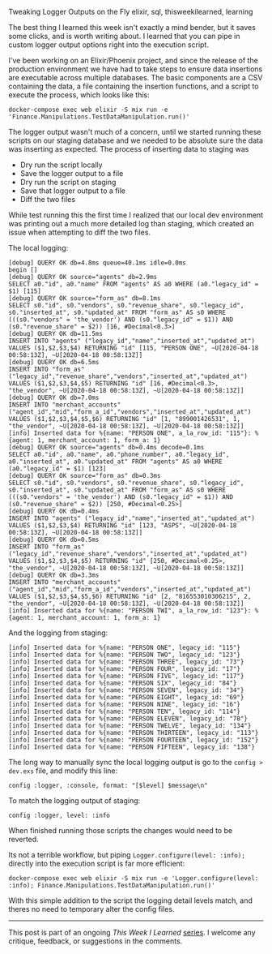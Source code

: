 Tweaking Logger Outputs on the Fly
elixir, sql, thisweekilearned, learning

The best thing I learned this week isn't exactly a mind bender, but it saves some clicks, and is worth writing about. I learned that you can pipe in custom logger output options right into the execution script.

I've been working on an Elixir/Phoenix project, and since the release of the production environment we have had to take steps to ensure data insertions are executable across multiple databases. The basic components are a CSV containing the data, a file containing the insertion functions, and a script to execute the process, which looks like this:
```
docker-compose exec web elixir -S mix run -e 'Finance.Manipulations.TestDataManipulation.run()'
```

 
The logger output wasn't much of a concern, until we started running these scripts on our staging database and we needed to be absolute sure the data was inserting as expected. The process of inserting data to staging was

- Dry run the script locally
- Save the logger output to a file
- Dry run the script on staging
- Save that logger output to a file
- Diff the two files

While test running this the first time I realized that our local dev environment was printing out a much more detailed log than staging, which created an issue when attempting to diff the two files.

The local logging:

```
[debug] QUERY OK db=4.8ms queue=40.1ms idle=0.0ms
begin []
[debug] QUERY OK source="agents" db=2.9ms
SELECT a0."id", a0."name" FROM "agents" AS a0 WHERE (a0."legacy_id" = $1) [115]
[debug] QUERY OK source="form_as" db=8.1ms
SELECT s0."id", s0."vendors", s0."revenue_share", s0."legacy_id", s0."inserted_at", s0."updated_at" FROM "form_as" AS s0 WHERE (((s0."vendors" = 'the_vendor') AND (s0."legacy_id" = $1)) AND (s0."revenue_share" = $2)) [16, #Decimal<0.3>]
[debug] QUERY OK db=11.5ms
INSERT INTO "agents" ("legacy_id","name","inserted_at","updated_at") VALUES ($1,$2,$3,$4) RETURNING "id" [115, "PERSON ONE", ~U[2020-04-18 00:58:13Z], ~U[2020-04-18 00:58:13Z]]
[debug] QUERY OK db=6.5ms
INSERT INTO "form_as" ("legacy_id","revenue_share","vendors","inserted_at","updated_at") VALUES ($1,$2,$3,$4,$5) RETURNING "id" [16, #Decimal<0.3>, "the_vendor", ~U[2020-04-18 00:58:13Z], ~U[2020-04-18 00:58:13Z]]
[debug] QUERY OK db=7.0ms
INSERT INTO "merchant_accounts" ("agent_id","mid","form_a_id","vendors","inserted_at","updated_at") VALUES ($1,$2,$3,$4,$5,$6) RETURNING "id" [1, "899001426531", 1, "the_vendor", ~U[2020-04-18 00:58:13Z], ~U[2020-04-18 00:58:13Z]]
[info] Inserted data for %{name: "PERSON ONE", a_la_row_id: "115"}: %{agent: 1, merchant_account: 1, form_a: 1}
[debug] QUERY OK source="agents" db=0.4ms decode=0.1ms
SELECT a0."id", a0."name", a0."phone_number", a0."legacy_id", a0."inserted_at", a0."updated_at" FROM "agents" AS a0 WHERE (a0."legacy_id" = $1) [123]
[debug] QUERY OK source="form_as" db=0.3ms
SELECT s0."id", s0."vendors", s0."revenue_share", s0."legacy_id", s0."inserted_at", s0."updated_at" FROM "form_as" AS s0 WHERE (((s0."vendors" = 'the_vendor') AND (s0."legacy_id" = $1)) AND (s0."revenue_share" = $2)) [250, #Decimal<0.25>]
[debug] QUERY OK db=0.4ms
INSERT INTO "agents" ("legacy_id","name","inserted_at","updated_at") VALUES ($1,$2,$3,$4) RETURNING "id" [123, "ASPS", ~U[2020-04-18 00:58:13Z], ~U[2020-04-18 00:58:13Z]]
[debug] QUERY OK db=0.5ms
INSERT INTO "form_as" ("legacy_id","revenue_share","vendors","inserted_at","updated_at") VALUES ($1,$2,$3,$4,$5) RETURNING "id" [250, #Decimal<0.25>, "the_vendor", ~U[2020-04-18 00:58:13Z], ~U[2020-04-18 00:58:13Z]]
[debug] QUERY OK db=3.3ms
INSERT INTO "merchant_accounts" ("agent_id","mid","form_a_id","vendors","inserted_at","updated_at") VALUES ($1,$2,$3,$4,$5,$6) RETURNING "id" [2, "816553010306215", 2, "the_vendor", ~U[2020-04-18 00:58:13Z], ~U[2020-04-18 00:58:13Z]]
[info] Inserted data for %{name: "PERSON TWI", a_la_row_id: "123"}: %{agent: 1, merchant_account: 1, form_a: 1}
```


And the logging from staging:

```
[info] Inserted data for %{name: "PERSON ONE", legacy_id: "115"}
[info] Inserted data for %{name: "PERSON TWO", legacy_id: "123"}
[info] Inserted data for %{name: "PERSON THREE", legacy_id: "73"}
[info] Inserted data for %{name: "PERSON FOUR", legacy_id: "17"}
[info] Inserted data for %{name: "PERSON FIVE", legacy_id: "117"}
[info] Inserted data for %{name: "PERSON SIX", legacy_id: "84"}
[info] Inserted data for %{name: "PERSON SEVEN", legacy_id: "34"}
[info] Inserted data for %{name: "PERSON EIGHT", legacy_id: "69"}
[info] Inserted data for %{name: "PERSON NINE", legacy_id: "16"}
[info] Inserted data for %{name: "PERSON TEN", legacy_id: "114"}
[info] Inserted data for %{name: "PERSON ELEVEN", legacy_id: "78"}
[info] Inserted data for %{name: "PERSON TWELVE", legacy_id: "134"}
[info] Inserted data for %{name: "PERSON THIRTEEN", legacy_id: "113"}
[info] Inserted data for %{name: "PERSON FOURTEEN", legacy_id: "152"}
[info] Inserted data for %{name: "PERSON FIFTEEN", legacy_id: "138"}
```


The long way to manually sync the local logging output is go to the `config > dev.exs` file, and modify this line:

`config :logger, :console, format: "[$level] $message\n"`

To match the logging output of staging:

`config :logger, level: :info`

When finished running those scripts the changes would need to be reverted.

Its not a terrible workflow, but piping `Logger.configure(level: :info);` directly into the execution script is far more efficient:

```
docker-compose exec web elixir -S mix run -e 'Logger.configure(level: :info); Finance.Manipulations.TestDataManipulation.run()'
```

With this simple addition to the script the logging detail levels match, and theres no need to temporary alter the config files.

------

This post is part of an ongoing *This Week I Learned* [series](https://dev.to/noelworden/beginning-of-a-blog-series-5aj3). I welcome any critique, feedback, or suggestions in the comments.
